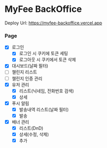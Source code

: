 # MyFee BackOffice

Deploy Url: https://myfee-backoffice.vercel.app

### Page

- [x] 로그인
  - [x] 로그인 시 쿠키에 토큰 세팅
  - [x] 로그아웃 시 쿠키에서 토큰 삭제
- [x] 대시보드(날짜 필터)
- [ ] 챌린지 리스트
- [ ] 챌린지 인증 관리
- [x] 유저 관리
  - [x] 리스트(닉네임, 전화번호 검색)
  - [x] 상세
- [x] 푸시 알림
  - [x] 발송내역 리스트(날짜 필터)
  - [x] 발송
- [x] 배너 관리
  - [x] 리스트(DnD)
  - [x] 상세(수정, 삭제)
  - [x] 추가
